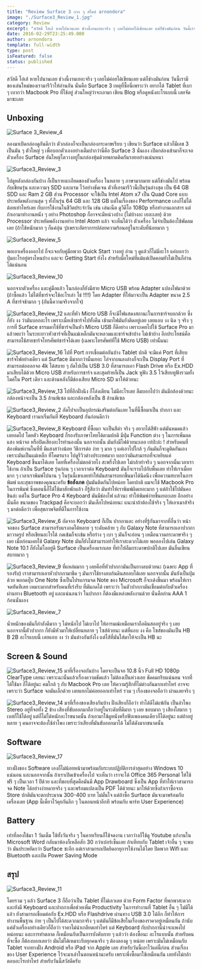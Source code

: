 ```yaml
---
title: "Review Surface 3 กาก ๆ สไตล์ arnondora"
image: "./Surface3_Review_1.jpg"
category: Review
excerpt: "สวัสดี โอ๋เล้ หายไปนานเลย ช่วงนี้งานเยอะจริง ๆ เลยไม่ค่อยได้เขียนเลย แต่ก็ช่างมันก่อน วันนี้เรามีของเล่นใหม่ของเรามารีวิวให้อ่านกัน นั่นคือ Surface 3"
date: 2016-02-29T23:25:49.000
author: arnondora
template: full-width
type: post
isFeatured: false
status: published
---
```


สวัสดี โอ๋เล้ หายไปนานเลย ช่วงนี้งานเยอะจริง ๆ เลยไม่ค่อยได้เขียนเลย แต่ก็ช่างมันก่อน วันนี้เรามีของเล่นใหม่ของเรามารีวิวให้อ่านกัน นั่นคือ Surface 3 เหตุที่ซื้อนี่เพราะว่า อยากได้ Tablet ที่เบา ๆ เบากว่า Macbook Pro ที่ใช้อยู่ ส่วนใหญ่ว่าจะเอามา เขียน Blog หรือดูหนังอะไรแบบนี้ เลยจัดมาซะเลย

## Unboxing

![Surface 3_Review_4](./Surface3_Review_4.jpg)

ลองมาเปิดกล่องดูกันดีกว่า ตัวกล่องก็จะเป็นกล่องกระดาษเรียบ ๆ เขียนว่า Surface แล้วก็มีเลข 3 เป็นมัน ๆ ตัวใหญ่ ๆ เพื่อบอกตัวเองอย่างเต็มปากว่านี่คือ Surface 3 นั่นเอง เปิดกล่องเข้ามาก็จะเจอตัวเครื่อง Surface อันใหญ่โตวางอยู่ในกล่องหุ้มด้วยพลาดติดกันรอยอย่างแน่นหนา

![Surface3_Review_3](./Surface3_Review_3.jpg)

ไปดูหลังกล่องกันบ้าง ก็เป็นรายละเอียดของตัวเครื่อง ในหลาย ๆ ภาษามากมาย แต่ก็ช่างมันไป พร้อมกับเขียนรุ่น และความจุ SDD และแรม ไว้อย่างชัดเจน ตัวที่เอามารีวิวนี้เป็นรุ่นล่างสุด เป็น 64 GB SDD และ Ram 2 GB
ส่วน Processor จะใช้เป็น Intel Atom x7 เป็น Quad Core แบบประหยัดพลังงานสุด ๆ ทั้งในรุ่น 64 GB และ 128 GB แต่ในเรื่องของ Performance เองก็ไม่ได้ด้อยเท่าไหร่เลย กับการใช้งานในชีวิตประจำวัน เช่น เล่นเน็ต ดูวีดีโอ 1080p หรือทำงานเอกสาร แต่ถ้าเอามาทำงานหนัง ๆ อย่าง Photoshop ก็อาจจะมีหน่วงบ้าง (ไม่บ้างอะ เยอะเลย)
ด้วย Processor ประหยัดพลังงานอย่าง Intel Atom แล้ว จะเห็นได้ว่า ตัวเครื่อง ไม่จำเป็นต้องใช้พัดลมเลย (ถ้าใช้หนักมาก ๆ ก็แค่อุ่น ๆ)เพราะอัตราการปล่อยความร้อนอยู่ในระดับที่น้อยมาก ๆ

![Surface3_Review_5](./Surface3_Review_5.jpg)

พอเอาเครื่องออกไป ก็จะเจอกับคู่มือพวก Quick Start วางอยู่ อ่าน ๆ ดูแล้วก็ไม่มีอะไร แค่บอกว่า ปุ่มอะไรอยู่ตรงไหนบ้าง และจะ Getting Start ยังไง สำหรับมือใหม่ที่แม้แต่เปิดคอมยังไม่เป็นก็อ่านได้แน่นอน

![Surface3_Review_10](./Surface3_Review_10.jpg)

นอกจากตัวเครื่อง และคู่มือแล้ว ในกล่องก็ยังมีสาย Micro USB พร้อม Adapter แปลงไฟมาด้วย (ถ้าซื้อแล้ว ไม่ได้ที่ชาร์จจะใช้อะไรเล่า โธ่ !!!!) โดย Adapter ที่ให้มาจะเป็น Adapter ขนาด 2.5 A ที่ชาร์จช้ามาก ๆ (อันนี้ความจริงจากใจ)

![Surface3_Review_12](./Surface3_Review_12.jpg)
และที่หัว Micro USB ก็จะมีไฟแสดงสถานะในการชาร์จบอกด้วย ซึ่งก็ยัง งง ว่ามันบอกอะไร เพราะเมื่อเช้าชาร์จไปทั้งคืน เช้ามาไฟมันยังติดอยู่เลย เลยแอบ งง นิด ๆ จริง ๆ การที่ Surface ธรรมดาใช้ที่ชาร์จเป็นหัว Micro USB ก็ดีอย่าง เพราะเคยไปใช้ Surface Pro มาแล้วพบว่า ในระยะยาวหัวชาร์จที่เป็นแม่เหล็กมันจะหลวมและชาร์จเข้าบ้าง ไม่เข้าบ้าง อีกประโยชน์คือ สามารถใช้สายชาร์จโทรศัพท์ชาร์จได้เลย (เฉพาะโทรศัพท์ที่ใช้ Micro USB) เท่านั้นนะ

![Surface3_Review_16](./Surface3_Review_16.jpg)
ไปที่ Port การเชื่อมต่อกันบ้าง Tablet ปกติ จะมีแค่ Port ที่เสียบชาร์จไฟอย่างเดียว แต่ Surface มีมากกว่านั้นเยอะ ไล่จากบนลงล่างก็จะเป็น Display Port ที่สามารถต่อออกจอ 4k ได้สบาย ๆ ถัดไปเป็น USB 3.0 ที่สามารถเอา Flash Drive หรือ Ex.HDD มาเสียบได้ด้วย Micro USB สำหรับการชาร์จ และสุดท้ายก็เป็น Jack หูฟัง 3.5 ไว้เสียบหูฟังรวมทั้งไมค์ใน Port เดียว และด้านหลังก็มีช่องเสียบ Micro SD มาให้ด้วยนะ

![Surface3_Review_13](./Surface3_Review_13.jpg)
ไปที่อีกฝั่งนึง ก็โล่งเตียน ไม่มีอะไรเลย ลืมบอกไปว่า มันมีกล้องด้วยนะ กล้องหน้าจะเป็น 3.5 ล้านพิเซล และกล้องหลังเป็น 8 ล้านพิเซล

![Surface3_Review_2](./Surface3_Review_2.jpg)
ถัดไปจะเป็นอุปกรณ์เสริมต่อกันเลย ในที่นี้ซื้อมาเป็น ปากกา และ Keyboard เรามาเริ่มกันที่ Keyboard กันก่อนดีกว่า

![Surface3_Review_8](./Surface3_Review_8.jpg)
Keyboard ที่ซื้อมา จะเป็นสีดำ จริง ๆ อยากได้สีฟ้า แต่มันหมดแล้ว เลยอดไป โดยตัว Keyboard ก็รองรับภาษาไทยได้ตามปกติ มีปุ่ม Function ต่าง ๆ ในการเพิ่มลดแสง หน้าจอ หรือปิดเสียงอะไรทำนองนั้น นอกจากนั้น มันยังมีไฟด้วยนะเออ เท่ป่ะล่ะ ! สำหรับคนที่ต้องพิมพ์งานในที่ที่ มีแสงสว่างน้อย
วิธีการต่อ ง่าย ๆ มาก ๆ แค่เอาไปใกล้ ๆ กันมันก็จะดูติดกันเอง เพราะมันเป็นแม่เหล็ก ที่โคตรแรง ไปดูรีวิวต่างประเทศมาก บอกว่ามันสามารถที่จะหยิบแค่ Keyboard ขึ้นมาได้เลย โดยที่เครื่องไม่ตกด้วยไง สะพรึ่งไปเลย ไม่กล้าทำจริง ๆ
นอกจากนั้นเวลาเราใช้งาน ถ้าเป็น Surface รุ่นก่อน ๆ เวลาเราต่อ Keyboard มันก็จะราบไปกับพื้นเลย ทำให้เราเมื่อยมาก ๆ เวลาเราพิมพ์ไปนาน ๆ ในรุ่นนี้เขาเลยทำให้มันสามารถยกขึ้นมาได้นิดนึง เพื่อความสบายในการพิมพ์ และสุขภาพของคุณนะครับ
**ข้อสังเกต** ปุ่มมันติดกันไปหน่อย โดยปกติ ผมจะใช้ Macbook Pro ในการพิมพ์ ซึ่งตอนนี้ก็ได้ใช้มาสักพักแล้ว ก็รู้สึกว่า มันทำให้เราพิมพ์ผิดเยอะมาก ๆ แต่ถ้าใช้ไปมันคงชินล่ะ แต่ใน Surface Pro 4 Keyboard มันมีช่องไฟ แล้วนะ ทำให้พิมพ์ง่ายขึ้นเยอะเลย อีกอย่างนั่นคือ ขนาดของ Trackpad คือจะบอกว่า มันเล็กไปหน่อยนะ แนะนำถ้าต้องใช้จริง ๆ ให้เอาเมาส์จริง ๆ มาต่อดีกว่า เพื่อสุขภาพจิตที่ดีในการใช้งาน

![Surface3_Review_6](./Surface3_Review_6.jpg)
ถัดจาก Keyboard ก็เป็น ปากกาและ อย่างที่รู้กันมาจากที่อื่นว่า หน้าจอของ Surface สามารถรับแรงกดได้หลาย ๆ ระดับคล้าย ๆ กับ Galaxy Note ที่สามารถเอาปากกามาวาดรูป หรือเขียนอะไรได้ กดเข้มก็จะเข้ม หรือร่าง ๆ เบา ๆ มันก็จะอ่อน ๆ เหมือนวาดกระดาษจริง ๆ เลย เมื่อก่อนเคยใช้ Galaxy Note มันก็ยังไม่สามารถทำให้เราสะดวกได้เลย พอลองไปเล่น Galaxy Note 10.1 ก็ยังไม่โออยู่ดี Surface เป็นเครื่องแรกเลย ที่ทำให้ลืมกระดาษปกติไปเลย มันลื่นเขียนสบายมาก ๆ

![Surface3_Review_9](./Surface3_Review_9.jpg)
ที่แหล่มมาก ๆ เลยคือที่หัวปากกามันเป็นยางลบด้วยนะ (เฉพาะ App ที่รองรับ) เราสามารถเอาหัวปากกามาขีด ๆ มันเราใช้ยางลบก้นดินสอลบได้เลย นอกจากนั้น มันยังเป็นปุ่มด้วย พอกดปุ๊บ One Note ซึ่งเป็นโปรแกรมจด Note ของ Microsoft ก็จะเด้งขึ้นมา พร้อมให้เราจดทันทีเลย เหมาะมากสำหรับคนที่เร่งรีบ
ที่มันกดได้ เพราะว่า ในตัวปากกามันเชื่อมต่อกับตัวเครื่องผ่านทาง Bluetooth อยู่ และแน่นอนว่า ในปากกา ก็ต้องมีแหล่งพลังงานด้วย นั่นคือถ่าน AAA 1 ก้อนนั่นเอง

![Surface3_Review_7](./Surface3_Review_7.jpg)

น้ำหนักของมันก็กำลังดีมาก ๆ ไม่หนักไป ไม่เบาไป ให้อารมณ์เหมือนเราถือดินสออยู่จริง ๆ เลย
นอกจากนี้ตัวปากกา ก็ยังมีหัวมาให้เปลี่ยนหลาย ๆ ไซส์ด้วยนะ แต่ที่แอบ งง คือ ไซส์ของมันเป็น HB B 2B อะไรแบบนี้ เลยแอบ งง ว่า มันต่างกันยังไง แต่ไส้ที่มันใส่มาให้จะเป็น HB นะ

## Screen & Sound

![Surface3_Review_15](./Surface3_Review_15.jpg)
มาที่เรื่องจอกันบ้าง โดยจะเป็นจอ 10.8 นิ้ว Full HD 1080p ClearType เลยนะ เพราะฉะนั้นแล้วเรื่องความชัดแล้ว ไม่ต้องเป็นห่วงเลย ชัดคมกริบแน่นอน จากที่ได้ใช้มา ก็ได้อยู่นะ คมใกล้ ๆ กับ Macbook Pro เลย ให้ความรู้สึกที่ไม่ต่างกันมากเท่าไหร่ อาจจะเพราะว่า Surface จอมันเล็กด้วย เลยแยกไม่ค่อยออกเท่าไหร่ รวม ๆ เรื่องของจอถือว่า ผ่านเลยจริง ๆ

![Surface3_Review_14](./Surface3_Review_14.jpg)
มาที่เรื่องของเสียงกันบ้าง ฝั่งเสียงก็ถือว่า ทำได้ดีไม่แพ้กัน เป็นลำโพง Stereo อยู่ที่จอทั้ง 2 ข้าง เสียงที่ขับออกมาถือว่าอยู่ในระดับที่ดีมาก ๆ เลย ชอบมาก ๆ เสียงใสมาก ๆ เบสก็ใช้ได้อยู่ แต่ก็ไม่ได้หนักอะไรขนาดนั้น ถ้าเอามาใช้ดูหนังหรือฟังเพลงคนเดียวก็ได้อยู่นะ แต่ถ้าอยู่หลาย ๆ คนอาจจะต้องใช้ลำโพง เพราะว่าเสียงที่มันขับออกมาได้ ไม่ได้ดังมากขนาดนั้น

## Software

![Surface3_Review_17](./Surface3_Review_17.jpg)

ทางฝั่งของ Software เองก็ไม่น้อยหน้ามาพร้อมกับระบบปฏิบัติการล่าสุดอย่าง Windows 10 แน่นอน และนอกจากนั้น ถ้าเราเปิดเข้าเครื่องไป จะเห็นว่า เราจะได้ Office 365 Personal ให้ใช้ฟรี ๆ เป็นเวลา 1 ปีด้วย
และที่ชอบที่สุดคือมันมี App Drawboard ซึ่งเป็น App ที่ทำให้เราสามารถจด Note ได้อย่างง่ายดายจริง ๆ และพร้อมแปลงเป็น PDF ได้ด้วยนะ มาให้ด้วยซึ่งถ้าเราซื้อจาก Store ปกติมันจะตกประมาณ 300-400 บาท ไม่มั่นใจ แต่ถ้าซื้อ Surface มันจะมาพร้อมกับเครื่องเลย (App นี้เดี๋ยวไว้คุยกันลึก ๆ ในตอนหน้าอีกที พร้อมกับ พาร์ท User Experience)

## Battery
เท่าที่ลองใช้มา 1 วันเต็ม ใช้ทั้งวันจริง ๆ ในคายเรียนก็ใช้จดงาน เวลาว่างก็ใช้ดู Youtube แก้งานใน Microsoft Word กลับมาห้องก็เหลือสัก 30 กว่าเปอร์เซ็นเลย ถ้าเทียบกับ Tablet เจ้าอื่น ๆ จะพบว่า มันประหยัดกว่า Surface ซะอีก แต่เราสามารถเปิดยิดอายุการใช้งานได้โดย ปิดพวก Wifi และ Bluetooth และเปิด Power Saving Mode

## สรุป
![Surface3_Review_11](./Surface3_Review_11.jpg)

โดยรวม ๆ แล้ว Surface 3 ก็ถือว่าเป็น Tablet ที่ไม่เลวเลย ด้วย Form Factor ที่พกพาสะดวก และยังมี Keyboard และปากกาเพื่อช่วยเพิ่ม Productivity ในการทำงานที่ Tablet อื่น ๆ ไม่มีได้แล้ว ยังสามารถเชื่อมต่อกับ Ex.HDD หรือ Flashdrive ผ่านทาง USB 3.0 ได้อีก ก็ทำให้การทำงานพื้นฐาน ง่าย ๆ เป็นไปได้สะดวกมากจริง ๆ แต่มันก็มีข้อเสียในเรื่องของราคาอยู่เหมือนกัน ถ้านับแค่ตัวเครื่องอย่างเดียวก็ถือว่า ราคาไม่น่าเกลียดเท่าไหร่ แต่ Keyboard กับปากกานี่น่าจะแพงไปหน่อยนะ และการทำตลาด ก็เหมือนกับเป็นการบังคับกาย ๆ แล้วว่า ต้องซื้อนะ อะไรแบบนั้น สำหรับคนที่จะซื้อ ก็ต้องบอกเลยว่า มันไม่ได้เหมาะกับทุกคนจริง ๆ ต้องลองดู ๆ หน่อย เพราะมันไม่เหมือนกับ Tablet จากทางฝั่ง Android หรือ iPad จาก Apple เลย สำหรับวันนี้เอาไว้แค่นี้ก่อน ส่วนเรื่องของ User Experience ไว้จะมาเล่าในตอนหน้านะครับ เพราะพึ่งซื้อมาใช้เหมือนกัน เลยยังไม่กล้าตอบอะไรเท่าไหร่ สำหรับวันนี้สวัสดีครับ
